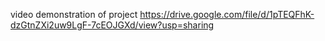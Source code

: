 video demonstration of project
https://drive.google.com/file/d/1pTEQFhK-dzGtnZXi2uw9LgF-7cEOJGXd/view?usp=sharing
